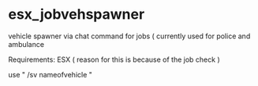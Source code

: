 # esx_jobvehspawner

vehicle spawner via chat command for jobs ( currently used for police and ambulance

Requirements: ESX ( reason for this is because of the job check )

use " /sv nameofvehicle " 
